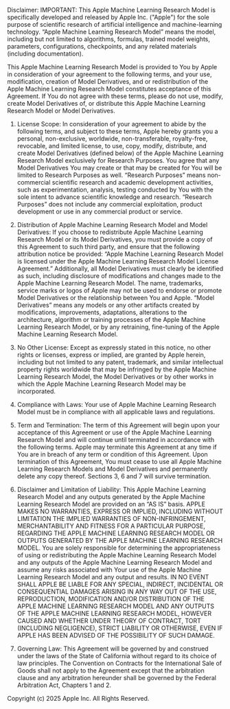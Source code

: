 Disclaimer: IMPORTANT: This Apple Machine Learning Research Model is specifically developed and released by Apple Inc. ("Apple") for the sole purpose of scientific research of artificial intelligence and machine-learning technology. “Apple Machine
Learning Research Model” means the model, including but not limited to algorithms, formulas, trained model weights, parameters, configurations, checkpoints, and any related materials (including documentation).

This Apple Machine Learning Research Model is provided to You by Apple in consideration of your agreement to the following terms, and your use, modification, creation of Model Derivatives, and or redistribution of the Apple Machine Learning Research Model constitutes acceptance of this Agreement. If You do not agree with these terms, please do not use, modify, create Model Derivatives of, or distribute this Apple Machine Learning Research Model or Model Derivatives.

1. License Scope: In consideration of your agreement to abide by the following terms, and subject to these terms, Apple hereby grants you a personal, non-exclusive, worldwide, non-transferable, royalty-free, revocable, and limited license, to use, copy, modify, distribute, and create Model Derivatives (defined below) of the Apple Machine Learning Research Model exclusively for Research Purposes. You agree that any Model Derivatives You may create or that may be created for You will be limited to Research Purposes as well. “Research Purposes” means non-commercial scientific research and academic development activities, such as experimentation, analysis, testing conducted by You with the sole intent to advance scientific knowledge and research. “Research Purposes” does not include any commercial exploitation, product development or use in any commercial product or service.

2. Distribution of Apple Machine Learning Research Model and Model Derivatives: If you choose to redistribute Apple Machine Learning Research Model or its Model Derivatives, you must provide a copy of this Agreement to such third party, and ensure that the following attribution notice be provided: “Apple Machine Learning Research Model is licensed under the Apple Machine Learning Research Model License Agreement.” Additionally, all Model Derivatives must clearly be identified as such, including disclosure of modifications and changes made to the Apple Machine Learning Research Model. The name, trademarks, service marks or logos of Apple may not be used
to endorse or promote Model Derivatives or the relationship between You and Apple. “Model Derivatives” means any models or any other artifacts created by modifications, improvements, adaptations, alterations to the architecture,
algorithm or training processes of the Apple Machine Learning Research Model, or by any retraining, fine-tuning of the Apple Machine Learning Research Model.

3. No Other License: Except as expressly stated in this notice, no other rights or licenses, express or implied, are granted by Apple herein, including but not limited to any patent, trademark, and similar intellectual property rights worldwide that may be infringed by the Apple Machine Learning Research Model, the Model Derivatives or by other works in which the Apple Machine Learning Research Model may be incorporated.

4. Compliance with Laws: Your use of Apple Machine Learning Research Model must be in compliance with all applicable laws and regulations.

5. Term and Termination: The term of this Agreement will begin upon your acceptance of this Agreement or use of the Apple Machine Learning Research Model and will continue until terminated in accordance with the following terms. Apple may terminate this Agreement at any time if You are in breach of any term or condition of this Agreement. Upon termination of this Agreement, You must cease to use all Apple Machine Learning Research Models and Model Derivatives and permanently delete any copy thereof. Sections 3, 6 and 7 will survive termination.

6. Disclaimer and Limitation of Liability: This Apple Machine Learning Research Model and any outputs generated by the Apple Machine Learning Research Model are provided on an “AS IS” basis. APPLE MAKES NO WARRANTIES, EXPRESS OR IMPLIED, INCLUDING WITHOUT LIMITATION THE IMPLIED WARRANTIES OF NON-INFRINGEMENT, MERCHANTABILITY AND FITNESS FOR A PARTICULAR PURPOSE, REGARDING THE APPLE MACHINE LEARNING RESEARCH MODEL OR OUTPUTS GENERATED BY THE APPLE MACHINE LEARNING RESEARCH MODEL. You are solely responsible for determining the appropriateness of using or redistributing the Apple Machine Learning Research Model and any outputs of the Apple Machine Learning Research Model and assume any risks associated with Your use of the Apple Machine Learning Research Model and any output and results. IN NO EVENT SHALL APPLE BE LIABLE FOR ANY SPECIAL, INDIRECT, INCIDENTAL OR CONSEQUENTIAL DAMAGES ARISING IN ANY WAY OUT OF THE USE, REPRODUCTION, MODIFICATION AND/OR DISTRIBUTION OF THE APPLE MACHINE LEARNING RESEARCH MODEL AND ANY OUTPUTS OF THE APPLE MACHINE LEARNING RESEARCH MODEL, HOWEVER CAUSED AND WHETHER UNDER THEORY OF CONTRACT, TORT (INCLUDING NEGLIGENCE), STRICT LIABILITY OR OTHERWISE, EVEN IF APPLE HAS BEEN ADVISED OF THE POSSIBILITY OF SUCH DAMAGE.

7. Governing Law: This Agreement will be governed by and construed under the laws of the State of California without regard to its choice of law principles. The Convention on Contracts for the International Sale of Goods shall not apply to the Agreement except that the arbitration clause and any arbitration hereunder shall be governed by the Federal Arbitration Act, Chapters 1 and 2.

Copyright (c) 2025 Apple Inc. All Rights Reserved.

